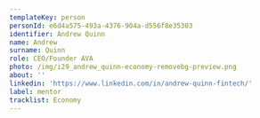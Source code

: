 ```yaml
---
templateKey: person
personId: e6d4a575-493a-4376-904a-d556f8e35303
identifier: Andrew Quinn
name: Andrew
surname: Quinn
role: CEO/Founder AVA
photo: /img/i29_andrew_quinn-economy-removebg-preview.png
about: ''
linkedin: 'https://www.linkedin.com/in/andrew-quinn-fintech/'
label: mentor
tracklist: Economy
---
```

